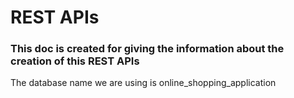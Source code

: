 # REST APIs

### This doc is created for giving the information about the creation of this REST APIs

The database name we are using is online_shopping_application